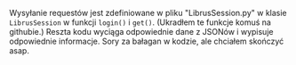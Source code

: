 Wysyłanie requestów jest zdefiniowane w pliku "LibrusSession.py"
w klasie `LibrusSession` w funkcji `login()` i `get()`.
(Ukradłem te funkcje komuś na githubie.)
Reszta kodu wyciąga odpowiednie dane z JSONów i wypisuje odpowiednie informacje.
Sory za bałagan w kodzie, ale chciałem skończyć asap.